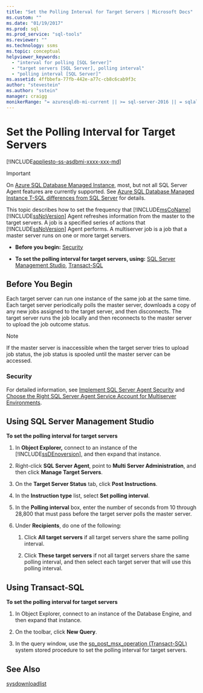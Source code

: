 ```yaml
---
title: "Set the Polling Interval for Target Servers | Microsoft Docs"
ms.custom: ""
ms.date: "01/19/2017"
ms.prod: sql
ms.prod_service: "sql-tools"
ms.reviewer: ""
ms.technology: ssms
ms.topic: conceptual
helpviewer_keywords: 
  - "interval for polling [SQL Server]"
  - "target servers [SQL Server], polling interval"
  - "polling interval [SQL Server]"
ms.assetid: 4ffbbefa-77fb-442e-a77c-cb8c6cab9f3c
author: "stevestein"
ms.author: "sstein"
manager: craigg
monikerRange: "= azuresqldb-mi-current || >= sql-server-2016 || = sqlallproducts-allversions"
---
```

# Set the Polling Interval for Target Servers
[!INCLUDE[appliesto-ss-asdbmi-xxxx-xxx-md](../../includes/appliesto-ss-asdbmi-xxxx-xxx-md.md)]

> [!IMPORTANT]  
> On [Azure SQL Database Managed Instance](https://docs.microsoft.com/azure/sql-database/sql-database-managed-instance), most, but not all SQL Server Agent features are currently supported. See [Azure SQL Database Managed Instance T-SQL differences from SQL Server](https://docs.microsoft.com/azure/sql-database/sql-database-managed-instance-transact-sql-information#sql-server-agent) for details.

This topic describes how to set the frequency that [!INCLUDE[msCoName](../../includes/msconame_md.md)] [!INCLUDE[ssNoVersion](../../includes/ssnoversion-md.md)] Agent refreshes information from the master to the target servers. A job is a specified series of actions that [!INCLUDE[ssNoVersion](../../includes/ssnoversion-md.md)] Agent performs. A multiserver job is a job that a master server runs on one or more target servers.  
  
-   **Before you begin:**  [Security](#Security)  
  
-   **To set the polling interval for target servers, using:** [SQL Server Management Studio](#SSMS), [Transact-SQL](#TSQL)  
  
## <a name="BeforeYouBegin"></a>Before You Begin  
Each target server can run one instance of the same job at the same time. Each target server periodically polls the master server, downloads a copy of any new jobs assigned to the target server, and then disconnects. The target server runs the job locally and then reconnects to the master server to upload the job outcome status.  
  
> [!NOTE]  
> If the master server is inaccessible when the target server tries to upload job status, the job status is spooled until the master server can be accessed.  
  
### <a name="Security"></a>Security  
For detailed information, see [Implement SQL Server Agent Security](../../ssms/agent/implement-sql-server-agent-security.md) and [Choose the Right SQL Server Agent Service Account for Multiserver Environments](../../ssms/agent/choose-the-right-sql-server-agent-service-account-for-multiserver-environments.md).  
  
## <a name="SSMS"></a>Using SQL Server Management Studio  
**To set the polling interval for target servers**  
  
1.  In **Object Explorer,** connect to an instance of the [!INCLUDE[ssDEnoversion](../../includes/ssdenoversion_md.md)], and then expand that instance.  
  
2.  Right-click **SQL Server Agent**, point to **Multi Server Administration**, and then click **Manage Target Servers**.  
  
3.  On the **Target Server Status** tab, click **Post Instructions**.  
  
4.  In the **Instruction type** list, select **Set polling interval**.  
  
5.  In the **Polling interval** box, enter the number of seconds from 10 through 28,800 that must pass before the target server polls the master server.  
  
6.  Under **Recipients**, do one of the following:  
  
    1.  Click **All target servers** if all target servers share the same polling interval.  
  
    2.  Click **These target servers** if not all target servers share the same polling interval, and then select each target server that will use this polling interval.  
  
## <a name="TSQL"></a>Using Transact-SQL  
**To set the polling interval for target servers**  
  
1.  In Object Explorer, connect to an instance of the Database Engine, and then expand that instance.  
  
2.  On the toolbar, click **New Query**.  
  
3.  In the query window, use the [sp_post_msx_operation (Transact-SQL)](http://msdn.microsoft.com/085deef8-2709-4da9-bb97-9ab32effdacf) system stored procedure to set the polling interval for target servers.  
  
## See Also  
[sysdownloadlist](../../relational-databases/system-tables/dbo-sysdownloadlist-transact-sql.md)  
  

